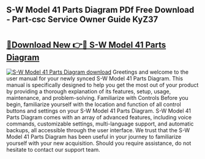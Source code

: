 ## S-W Model 41 Parts Diagram PDf Free Download - Part-csc Service Owner Guide KyZ37

# <h2><a href="http://dfqzs6.blite.top/?on=S-W+Model+41+Parts+Diagram">🔗Download New 👉🔴 S-W Model 41 Parts Diagram</a></h2>

[![S-W Model 41 Parts Diagram download](https://i.imgur.com/lujVjoI.png)](http://dfqzs6.blite.top/?on=S-W+Model+41+Parts+Diagram)
Greetings and welcome to the user manual for your newly synced S-W Model 41 Parts Diagram. This manual is specifically designed to help you get the most out of your product by providing a thorough explanation of its features, setup, usage, maintenance, and problem-solving. Familiarize with Controls Before you begin, familiarize yourself with the location and function of all control buttons and settings on your S-W Model 41 Parts Diagram. S-W Model 41 Parts Diagram comes with an array of advanced features, including voice commands, customizable settings, multi-language support, and automatic backups, all accessible through the user interface. We trust that the S-W Model 41 Parts Diagram has been useful in your journey to familiarize yourself with your new acquisition. Should you require assistance, do not hesitate to contact our support team.
